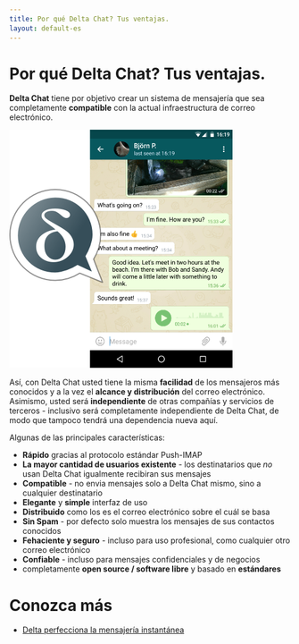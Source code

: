 ```yaml
---
title: Por qué Delta Chat? Tus ventajas.
layout: default-es
---
```


# Por qué Delta Chat? Tus ventajas.

**Delta Chat** tiene por objetivo crear un sistema de mensajería que sea
completamente **compatible** con la actual infraestructura de correo electrónico.

![Screenshot](../assets/features/start-img4.png)

Así, con Delta Chat usted tiene la misma **facilidad** de los mensajeros más conocidos y a la vez
el **alcance y distribución** del correo electrónico. Asimismo, usted será **independiente** de otras compañías y servicios de terceros - inclusivo será completamente independiente de Delta Chat, de modo que tampoco tendrá una dependencia nueva aquí.

Algunas de las principales características:

- **Rápido** gracias al protocolo estándar Push-IMAP
- **La mayor cantidad de usuarios existente** - los destinatarios que _no_ usan Delta Chat igualmente recibiran sus mensajes
- **Compatible** - no envia mensajes solo a Delta Chat mismo, sino a cualquier destinatario
- **Elegante** y **simple** interfaz de uso
- **Distribuido** como los es el correo electrónico sobre el cuál se basa
- **Sin Spam** - por defecto solo muestra los mensajes de sus contactos conocidos
- **Fehaciente y seguro** - incluso para uso profesional, como cualquier otro correo electrónico
- **Confiable** - incluso para mensajes confidenciales y de negocios
- completamente **open source / software libre** y basado en **estándares**

# Conozca más

- [Delta perfecciona la mensajería instantánea](delta-makes-chatting-better)
